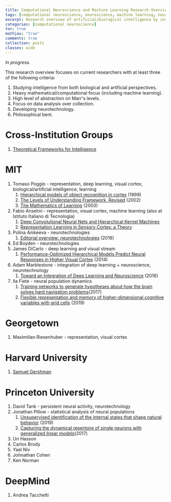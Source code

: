 ```yaml
---
title: Computational Neuroscience and Machine Learning Research Overview 
tags: [computational neuroscience, neuroscience, machine learning, neural dynamics, all audiences, resources]
excerpt: Research overview of artificial/biological intelligence by institution 
categories: [computational neuroscience]
toc: true
mathjax: "true"
comments: true
collection: posts
classes: wide
---
```


*In progress.*

This research overview focuses on current researchers with at least three of the following criteria:
1. Studying intelligence from both biological and artificial perspectives.
2. Heavy mathematical/computational focus (including machine learning). 
3. High level of abstraction on Marr's levels.
4. Focus on data analysis over collection.
5. Developing neurotechnology. 
6. Philosophical bent.

# Cross-Institution Groups #
1. [Theoretical Frameworks for Intelligence](https://cbmm.mit.edu/research/thrusts/theoretical-frameworks-intelligence)

# MIT #
1. Tomaso Poggio - representation, deep learning, visual cortex, biological/artificial intelligence, learning
    1. [Hierarchical models of object recognition in cortex](https://www.nature.com/articles/nn1199_1019) (1999)
    2. [The Levels of Understanding Framework, Revised](http://cbcl.mit.edu/publications/ps/MIT-CSAIL-TR-2012-014.pdf) (2002)
    3. [The Mathematics of Learning](http://www.dima.unige.it/~devito/Fmas/poggiosmale.pdf) (2003)
2. Fabio Anselmi - representation, visual cortex, machine learning (also at Istituto Italiano di Tecnologia)
    1. [Deep Convolutional Neural Nets and Hierarchical Kernel Machines](https://arxiv.org/pdf/1508.01084v1.pdf)
    2. [Representation Learning in Sensory Cortex: a Theory](http://cbmm.mit.edu/sites/default/files/publications/CBMM-Memo-026_neuron_ver45.pdf)
3. Polina Anikeeva - neurotechnologies
	1. [Editorial overview: neurotechnologies](https://www.rle.mit.edu/bioelectron/wp-content/uploads/2018/08/Anikeeva_EditorialOverview_CurrOpinNeurobio_2018.pdf) (2018)
4. Ed Boyden - neurotechnologies
5. James DiCarlo - deep learning and visual stream
    1. [Performance-Optimized Hierarchical Models Predict Neural Responses in Higher Visual Cortex](https://www.pnas.org/content/111/23/8619) (2014)
6. Adam Marblestone - integration of deep learning + neuroscience, neurotechnology
    1. [Toward an Integration of Deep Learning and Neuroscience](https://www.frontiersin.org/articles/10.3389/fncom.2016.00094/full) (2016)
7. Ila Fiete - neural population dynamics
    1. [Training networks to generate hypotheses about how the brain solves hard navigation problems](http://papers.nips.cc/paper/7039-training-recurrent-networks-to-generate-hypotheses-about-how-the-brain-solves-hard-navigation-problems)(2017)
    2. [Flexible representation and memory of higher-dimensional cognitive variables with grid cells](https://www.biorxiv.org/content/10.1101/578641v1.article-info) (2019)

# Georgetown #
1. Maximilian Riesenhuber - representation, visual cortex

# Harvard University #
1. [Samuel Gershman](https://cbmm.mit.edu/about/people/gershman)

# Princeton University # 
1. David Tank - persistent neural activity, neurotechnology
2. Jonathan Pillow - statistical analysis of neural populations
    1. [Unsupervised identification of the internal states that shape natural behavior](https://www.biorxiv.org/content/10.1101/691196v1) (2019)
    2. [Capturing the dynamical repertoire of single neurons with generalized linear models](https://pillowlab.princeton.edu/pubs/Weber17_IzhikevichGLM_NC.pdf)(2017)
3. Uri Hasson
4. Carlos Brody
5. Yael Niv
6. Johnathan Cohen
7. Ken Norman

# DeepMind # 
1. Andrea Tacchetti 



